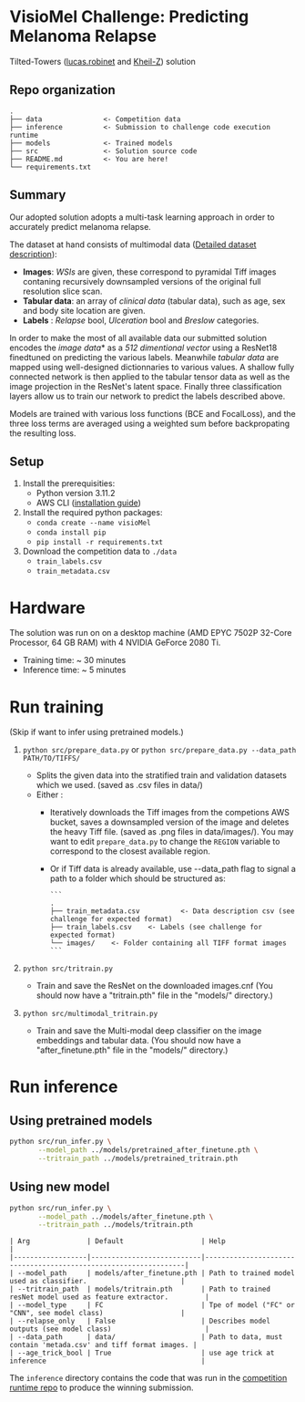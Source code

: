 # VisioMel Challenge: Predicting Melanoma Relapse

Tilted-Towers ([lucas.robinet](https://www.drivendata.org/users/lucas.robinet/) and [Kheil-Z](https://www.drivendata.org/users/Kheil-Z/)) solution

## Repo organization

```
.
├── data               <- Competition data
├── inference          <- Submission to challenge code execution runtime
├── models             <- Trained models
├── src                <- Solution source code
├── README.md          <- You are here!
└── requirements.txt
```
 
## Summary

Our adopted solution adopts a multi-task learning approach in order to accurately predict melanoma relapse.

The dataset at hand consists of multimodal data ([Detailed dataset description](https://www.drivendata.org/competitions/148/visiomel-melanoma/page/674/)):
- **Images**: *WSIs* are given, these correspond to pyramidal Tiff images contaning recursively downsampled versions of the original full resolution slice scan. 
- **Tabular data**: an array of *clinical data* (tabular data), such as age, sex and body site location are given.
- **Labels** : *Relapse* bool, *Ulceration* bool and *Breslow* categories.


In order to make the most of all available data our submitted solution encodes the *image data** as a *512 dimentional vector* using a ResNet18 finedtuned on predicting the various labels. Meanwhile *tabular data* are mapped using well-designed dictionnaries to various values. A shallow fully connected network is then applied to the tabular tensor data as well as the image projection in the ResNet's latent space. Finally three classification layers allow us to train our network to predict the labels described above.

Models are trained with various loss functions (BCE and FocalLoss), and the three loss terms are averaged using a weighted sum before backpropating the resulting loss.

## Setup

1. Install the prerequisities:
    - Python version 3.11.2
    - AWS CLI ([installation guide](https://docs.aws.amazon.com/cli/latest/userguide/getting-started-install.html))
2. Install the required python packages:
    - `conda create --name visioMel`
    - `conda install pip`
    - `pip install -r requirements.txt`
3. Download the competition data to `./data`
    - `train_labels.csv`
    - `train_metadata.csv`

# Hardware

The solution was run on on a desktop machine (AMD EPYC 7502P 32-Core Processor, 64 GB RAM) with 4 NVIDIA GeForce 2080 Ti.

- Training time: ~ 30 minutes
- Inference time: ~ 5 minutes

# Run training

(Skip if want to infer using pretrained models.)

1. `python src/prepare_data.py` or `python src/prepare_data.py --data_path PATH/TO/TIFFS/` 
   - Splits the given data into the stratified train and validation datasets which we used. (saved as .csv files in data/)
   - Either : 
      - Iteratively downloads the Tiff images from the competions AWS bucket, saves a downsampled version of the image and deletes the heavy Tiff file. (saved as .png files in data/images/). You may want to edit `prepare_data.py` to change the `REGION` variable to correspond to the closest available region.
      - Or if Tiff data is already available, use --data_path flag to signal a path to a folder which should be structured as: 
      
            ```
            .
            ├── train_metadata.csv          <- Data description csv (see challenge for expected format)
            ├── train_labels.csv    <- Labels (see challenge for expected format)
            └── images/    <- Folder containing all TIFF format images
            ```

2. `python src/tritrain.py`
   - Train and save the ResNet on the downloaded images.cnf (You should now have a "tritrain.pth" file in the "models/" directory.)

3. `python src/multimodal_tritrain.py`

   - Train and save the Multi-modal deep classifier on the image embeddings and tabular data. (You should now have a "after_finetune.pth" file in the "models/" directory.)

# Run inference

## Using pretrained models

```bash
python src/run_infer.py \
       --model_path ../models/pretrained_after_finetune.pth \
       --tritrain_path ../models/pretrained_tritrain.pth
```

## Using new model

```bash
python src/run_infer.py \
       --model_path ../models/after_finetune.pth \
       --tritrain_path ../models/tritrain.pth
```

```
| Arg              | Default                   | Help                                                            |
|------------------|---------------------------|-----------------------------------------------------------------|
| --model_path     | models/after_finetune.pth | Path to trained model used as classifier.                       |
| --tritrain_path  | models/tritrain.pth       | Path to trained resNet model used as feature extractor.         |
| --model_type     | FC                        | Tpe of model ("FC" or "CNN", see model class)                   |
| --relapse_only   | False                     | Describes model outputs (see model class)                       |
| --data_path      | data/                     | Path to data, must contain 'metada.csv' and tiff format images. |
| --age_trick_bool | True                      | use age trick at inference                                      |
```

The `inference` directory contains the code that was run in the [competition runtime repo](https://github.com/drivendataorg/visiomel-melanoma-runtime/) to produce the winning submission.

